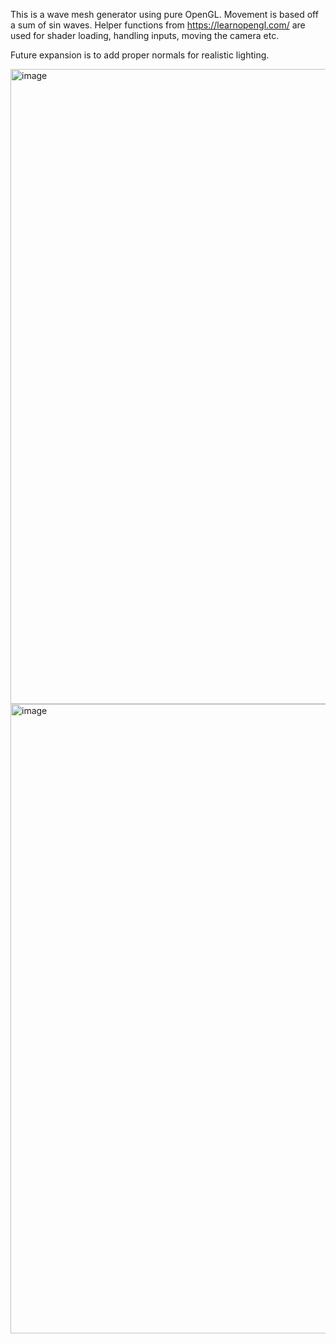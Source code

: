 This is a wave mesh generator using pure OpenGL. Movement is based off a sum of sin waves. 
Helper functions from https://learnopengl.com/ are used for shader loading, handling inputs, moving the camera etc.

Future expansion is to add proper normals for realistic lighting.

<img width="1016" alt="image" src="https://github.com/user-attachments/assets/0bf8773e-c330-4de2-8550-b14f9180a81e" />
<img width="1007" alt="image" src="https://github.com/user-attachments/assets/6699714f-517a-487e-8b8d-114bf00de3b0" />
